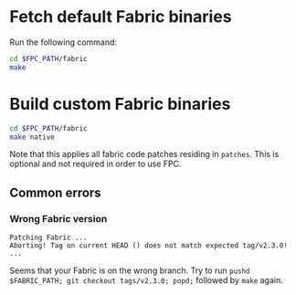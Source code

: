 <!---
Licensed under Creative Commons Attribution 4.0 International License
https://creativecommons.org/licenses/by/4.0/
--->

# Fetch default Fabric binaries

Run the following command:

```bash
cd $FPC_PATH/fabric
make
```

# Build custom Fabric binaries

```bash
cd $FPC_PATH/fabric
make native
```

Note that this applies all fabric code patches residing in `patches`.
This is optional and not required in order to use FPC.

## Common errors

### Wrong Fabric version
```
Patching Fabric ...
Aborting! Tag on current HEAD () does not match expected tag/v2.3.0!
...
```

Seems that your Fabric is on the wrong branch.
Try to run `pushd $FABRIC_PATH; git checkout tags/v2.3.0; popd;` followed by `make` again.
